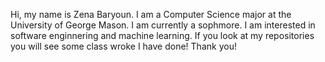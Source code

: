Hi, my name is Zena Baryoun. I am a Computer Science major at the University of George Mason.
I am currently a sophmore. I am interested in software enginnering and machine learning.
If you look at my repositories you will see some class wroke I have done!
Thank you!

